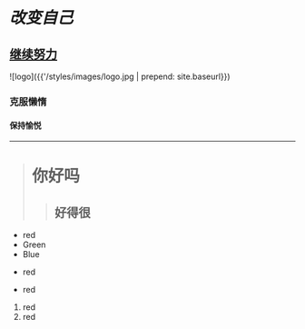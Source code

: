 # *改变自己* #

## [继续努力](https://augustfirst.github.io)

![logo]({{'/styles/images/logo.jpg  |  prepend: site.baseurl}})

###          克服懒惰

#### **保持愉悦**
***
># 你好吗
>>## 好得很

* red
* Green
* Blue

+ red
- red

1. red
2.   red 
